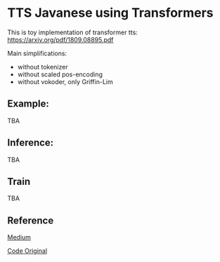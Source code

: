 # TTS Javanese using Transformers

This is toy implementation of transformer tts: https://arxiv.org/pdf/1809.08895.pdf

Main simplifications:

- without tokenizer
- without scaled pos-encoding
- without vokoder, only Griffin-Lim

## Example:

TBA

## Inference:

TBA

## Train

TBA

## Reference

[Medium](https://medium.com/@tttzof351/build-text-to-speech-from-scratch-part-1-ba8b313a504f#:~:text=Build%20text-to-speech%20from%20scratch%201%20Audio%20transformations.%20Theory,simply%20return%20a%20text%2Futterance%20pair%20after%20transformations%20)

[Code Original](https://github.com/tttzof351/SimpleTransfromerTTS)
